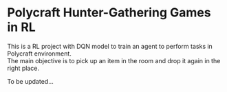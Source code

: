 # Polycraft Hunter-Gathering Games in RL

This is a RL project with DQN model to train an agent to perform tasks in Polycraft environment. <br>
The main objective is to pick up an item in the room and drop it again in the right place.

To be updated...
